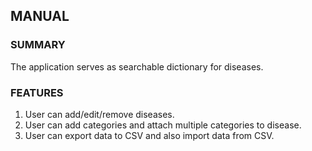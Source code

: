 ## MANUAL

### SUMMARY
The application serves as searchable dictionary for diseases.

### FEATURES
1) User can add/edit/remove diseases.
2) User can add categories and attach multiple categories to disease.
3) User can export data to CSV and also import data from CSV.
